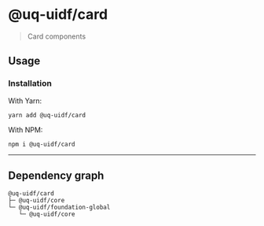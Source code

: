 # @uq-uidf/card

> Card components

## Usage

### Installation

With Yarn:
```shell
yarn add @uq-uidf/card
```

With NPM:
```shell
npm i @uq-uidf/card
```

---

## Dependency graph

```shell
@uq-uidf/card
├─ @uq-uidf/core
└─ @uq-uidf/foundation-global
   └─ @uq-uidf/core
```

